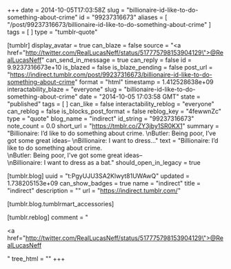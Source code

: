 +++
date = 2014-10-05T17:03:58Z
slug = "billionaire-id-like-to-do-something-about-crime"
id = "99237316673"
aliases = [ "/post/99237316673/billionaire-id-like-to-do-something-about-crime" ]
tags = [ ]
type = "tumblr-quote"

[tumblr]
display_avatar = true
can_blaze = false
source = "<a href=\"http://twitter.com/RealLucasNeff/status/517775798153904129\">@RealLucasNeff</a>"
can_send_in_message = true
can_reply = false
id = 9.9237316673e+10
is_blazed = false
is_blaze_pending = false
post_url = "https://indirect.tumblr.com/post/99237316673/billionaire-id-like-to-do-something-about-crime"
format = "html"
timestamp = 1.412528638e+09
interactability_blaze = "everyone"
slug = "billionaire-id-like-to-do-something-about-crime"
date = "2014-10-05 17:03:58 GMT"
state = "published"
tags = [ ]
can_like = false
interactability_reblog = "everyone"
can_reblog = false
is_blocks_post_format = false
reblog_key = "4fewwnZc"
type = "quote"
blog_name = "indirect"
id_string = "99237316673"
note_count = 0.0
short_url = "https://tmblr.co/ZY3jby1SR0KX1"
summary = "Billionaire: I’d like to do something about crime. \nButler: Being poor, I’ve got some great ideas– \nBillionaire: I want to dress..."
text = "Billionaire: I&rsquo;d like to do something about crime.<br/>\nButler: Being poor, I&rsquo;ve got some great ideas&ndash;<br/>\nBillionaire: I want to dress as a bat."
should_open_in_legacy = true

[tumblr.blog]
uuid = "t:PgyUJU3SA2Klwyt81UWAwQ"
updated = 1.738205153e+09
can_show_badges = true
name = "indirect"
title = "indirect"
description = ""
url = "https://indirect.tumblr.com/"

[tumblr.blog.tumblrmart_accessories]

[tumblr.reblog]
comment = "<p><a href=\"http://twitter.com/RealLucasNeff/status/517775798153904129\">@RealLucasNeff</a></p>"
tree_html = ""
+++
